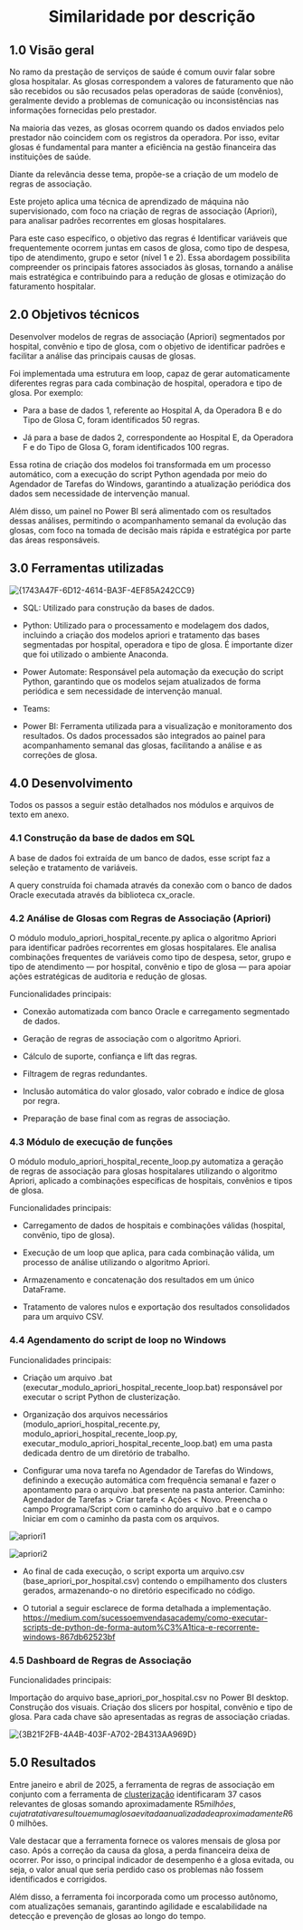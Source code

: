 <h1 align="center"> Similaridade por descrição <br /> </h1>

## **1.0 Visão geral**

No ramo da prestação de serviços de saúde é comum ouvir falar sobre glosa hospitalar. As glosas correspondem a valores de faturamento que não são recebidos ou são recusados pelas operadoras de saúde (convênios), geralmente devido a problemas de comunicação ou inconsistências nas informações fornecidas pelo prestador. 

Na maioria das vezes, as glosas ocorrem quando os dados enviados pelo prestador não coincidem com os registros da operadora. Por isso, evitar glosas é fundamental para manter a eficiência na gestão financeira das instituições de saúde.

Diante da relevância desse tema, propõe-se a criação de um modelo de regras de associação.

Este projeto aplica uma técnica de aprendizado de máquina não supervisionado, com foco na criação de regras de associação (Apriori), para analisar padrões recorrentes em glosas hospitalares.

Para este caso específico, o objetivo das regras é Identificar variáveis que frequentemente ocorrem juntas em casos de glosa, como tipo de despesa, tipo de atendimento, grupo e setor (nível 1 e 2). Essa abordagem possibilita compreender os principais fatores associados às glosas, tornando a análise mais estratégica e contribuindo para a redução de glosas e otimização do faturamento hospitalar.

## **2.0 Objetivos técnicos**

Desenvolver modelos de regras de associação (Apriori) segmentados por hospital, convênio e tipo de glosa, com o objetivo de identificar padrões e facilitar a análise das principais causas de glosas.

Foi implementada uma estrutura em loop, capaz de gerar automaticamente diferentes regras para cada combinação de hospital, operadora e tipo de glosa. Por exemplo:

- Para a base de dados 1, referente ao Hospital A, da Operadora B e do Tipo de Glosa C, foram identificados 50 regras.

- Já para a base de dados 2, correspondente ao Hospital E, da Operadora F e do Tipo de Glosa G, foram identificados 100 regras.

Essa rotina de criação dos modelos foi transformada em um processo automático, com a execução do script Python agendada por meio do Agendador de Tarefas do Windows, garantindo a atualização periódica dos dados sem necessidade de intervenção manual.

Além disso, um painel no Power BI será alimentado com os resultados dessas análises, permitindo o acompanhamento semanal da evolução das glosas, com foco na tomada de decisão mais rápida e estratégica por parte das áreas responsáveis.

## **3.0 Ferramentas utilizadas**

![{1743A47F-6D12-4614-BA3F-4EF85A242CC9}](https://github.com/user-attachments/assets/47abe4fb-2bea-4475-a92d-91fc4a766908)

- SQL: Utilizado para construção da bases de dados.

- Python: Utilizado para o processamento e modelagem dos dados, incluindo a criação dos modelos apriori e tratamento das bases segmentadas por hospital, operadora e tipo de glosa. É importante dizer que foi utilizado o ambiente Anaconda.

- Power Automate: Responsável pela automação da execução do script Python, garantindo que os modelos sejam atualizados de forma periódica e sem necessidade de intervenção manual.

- Teams:

- Power BI: Ferramenta utilizada para a visualização e monitoramento dos resultados. Os dados processados são integrados ao painel para acompanhamento semanal das glosas, facilitando a análise e as correções de glosa.
  
## **4.0 Desenvolvimento**

Todos os passos a seguir estão detalhados nos módulos e arquivos de texto em anexo.

### **4.1 Construção da base de dados em SQL**

A base de dados foi extraída de um banco de dados, esse script faz a seleção e tratamento de variáveis. 

A query construída foi chamada através da conexão com o banco de dados Oracle executada através da biblioteca cx_oracle.

### **4.2 Análise de Glosas com Regras de Associação (Apriori)**

O módulo modulo_apriori_hospital_recente.py aplica o algoritmo Apriori para identificar padrões recorrentes em glosas hospitalares. Ele analisa combinações frequentes de variáveis como tipo de despesa, setor, grupo e tipo de atendimento — por hospital, convênio e tipo de glosa — para apoiar ações estratégicas de auditoria e redução de glosas.

Funcionalidades principais:

- Conexão automatizada com banco Oracle e carregamento segmentado de dados.

- Geração de regras de associação com o algoritmo Apriori.

- Cálculo de suporte, confiança e lift das regras.

- Filtragem de regras redundantes.

- Inclusão automática do valor glosado, valor cobrado e índice de glosa por regra.

- Preparação de base final com as regras de associação.

### **4.3 Módulo de execução de funções**

O módulo modulo_apriori_hospital_recente_loop.py automatiza a geração de regras de associação para glosas hospitalares utilizando o algoritmo Apriori, aplicado a combinações específicas de hospitais, convênios e tipos de glosa.

Funcionalidades principais:

- Carregamento de dados de hospitais e combinações válidas (hospital, convênio, tipo de glosa).

- Execução de um loop que aplica, para cada combinação válida, um processo de análise utilizando o algoritmo Apriori.

- Armazenamento e concatenação dos resultados em um único DataFrame.

- Tratamento de valores nulos e exportação dos resultados consolidados para um arquivo CSV.

### **4.4 Agendamento do script de loop no Windows**

Funcionalidades principais:

- Criação um arquivo .bat (executar_modulo_apriori_hospital_recente_loop.bat) responsável por executar o script Python de clusterização.

- Organização dos arquivos necessários (modulo_apriori_hospital_recente.py, modulo_apriori_hospital_recente_loop.py, executar_modulo_apriori_hospital_recente_loop.bat) em uma pasta dedicada dentro de um diretório de trabalho.

- Configurar uma nova tarefa no Agendador de Tarefas do Windows, definindo a execução automática com frequência semanal e fazer o apontamento para o arquivo .bat presente na pasta anterior. Caminho: Agendador de Tarefas > Criar tarefa < Ações < Novo. Preencha o campo Programa/Script com o caminho do arquivo .bat e o campo Iniciar em com o caminho da pasta com os arquivos.

![apriori1](https://github.com/user-attachments/assets/b4deca53-6680-4a3c-b1b6-868f7ee87925)

![apriori2](https://github.com/user-attachments/assets/50b6bdc1-f1ed-4ef6-919d-c1af908226a7)

- Ao final de cada execução, o script exporta um arquivo.csv (base_apriori_por_hospital.csv) contendo o empilhamento dos clusters gerados, armazenando-o no diretório especificado no código.

- O tutorial a seguir esclarece de forma detalhada a implementação. https://medium.com/sucessoemvendasacademy/como-executar-scripts-de-python-de-forma-autom%C3%A1tica-e-recorrente-windows-867db62523bf

### **4.5 Dashboard de Regras de Associação**

Funcionalidades principais:

Importação do arquivo base_apriori_por_hospital.csv no Power BI desktop.
Construção dos visuais.
Criação dos slicers por hospital, convênio e tipo de glosa. Para cada chave são apresentadas as regras de associação criadas.

![{3B21F2FB-4A4B-403F-A702-2B4313AA969D}](https://github.com/user-attachments/assets/0f766d09-b631-4d3a-afcb-3cc99fba97f6)

## **5.0 Resultados**

Entre janeiro e abril de 2025, a ferramenta de regras de associação em conjunto com a ferramenta de [clusterização](https://github.com/letandrade/clusterizacao_glosas_hospitalares) identificaram 37 casos relevantes de glosas somando aproximadamente R$5 milhões, cuja tratativa resultou em uma glosa evitada anualizada de aproximadamente R$60 milhões.


Vale destacar que a ferramenta fornece os valores mensais de glosa por caso. Após a correção da causa da glosa, a perda financeira deixa de ocorrer. Por isso, o principal indicador de desempenho é a glosa evitada, ou seja, o valor anual que seria perdido caso os problemas não fossem identificados e corrigidos.

Além disso, a ferramenta foi incorporada como um processo autônomo, com atualizações semanais, garantindo agilidade e escalabilidade na detecção e prevenção de glosas ao longo do tempo.
